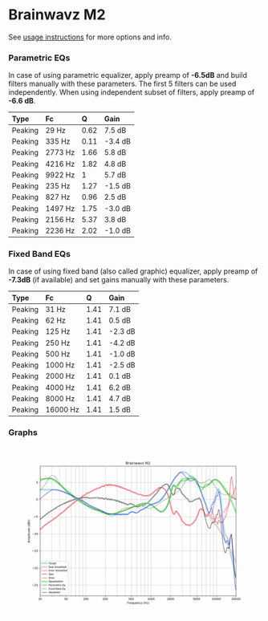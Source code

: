 # Brainwavz M2
See [usage instructions](https://github.com/jaakkopasanen/AutoEq#usage) for more options and info.

### Parametric EQs
In case of using parametric equalizer, apply preamp of **-6.5dB** and build filters manually
with these parameters. The first 5 filters can be used independently.
When using independent subset of filters, apply preamp of **-6.6 dB**.

| Type    | Fc      |    Q | Gain    |
|:--------|:--------|:-----|:--------|
| Peaking | 29 Hz   | 0.62 | 7.5 dB  |
| Peaking | 335 Hz  | 0.11 | -3.4 dB |
| Peaking | 2773 Hz | 1.66 | 5.8 dB  |
| Peaking | 4216 Hz | 1.82 | 4.8 dB  |
| Peaking | 9922 Hz | 1    | 5.7 dB  |
| Peaking | 235 Hz  | 1.27 | -1.5 dB |
| Peaking | 827 Hz  | 0.96 | 2.5 dB  |
| Peaking | 1497 Hz | 1.75 | -3.0 dB |
| Peaking | 2156 Hz | 5.37 | 3.8 dB  |
| Peaking | 2236 Hz | 2.02 | -1.0 dB |

### Fixed Band EQs
In case of using fixed band (also called graphic) equalizer, apply preamp of **-7.3dB**
(if available) and set gains manually with these parameters.

| Type    | Fc       |    Q | Gain    |
|:--------|:---------|:-----|:--------|
| Peaking | 31 Hz    | 1.41 | 7.1 dB  |
| Peaking | 62 Hz    | 1.41 | 0.5 dB  |
| Peaking | 125 Hz   | 1.41 | -2.3 dB |
| Peaking | 250 Hz   | 1.41 | -4.2 dB |
| Peaking | 500 Hz   | 1.41 | -1.0 dB |
| Peaking | 1000 Hz  | 1.41 | -2.5 dB |
| Peaking | 2000 Hz  | 1.41 | 0.1 dB  |
| Peaking | 4000 Hz  | 1.41 | 6.2 dB  |
| Peaking | 8000 Hz  | 1.41 | 4.7 dB  |
| Peaking | 16000 Hz | 1.41 | 1.5 dB  |

### Graphs
![](./Brainwavz%20M2.png)